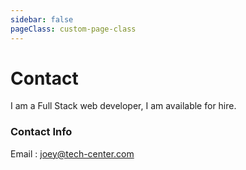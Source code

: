 ```yaml
---
sidebar: false
pageClass: custom-page-class
---
```


# Contact

I am a Full Stack web developer, I am available for hire.

### Contact Info

Email : joey@tech-center.com
